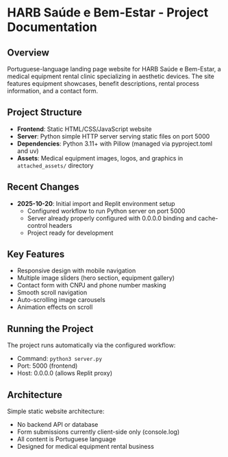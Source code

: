 # HARB Saúde e Bem-Estar - Project Documentation

## Overview
Portuguese-language landing page website for HARB Saúde e Bem-Estar, a medical equipment rental clinic specializing in aesthetic devices. The site features equipment showcases, benefit descriptions, rental process information, and a contact form.

## Project Structure
- **Frontend**: Static HTML/CSS/JavaScript website
- **Server**: Python simple HTTP server serving static files on port 5000
- **Dependencies**: Python 3.11+ with Pillow (managed via pyproject.toml and uv)
- **Assets**: Medical equipment images, logos, and graphics in `attached_assets/` directory

## Recent Changes
- **2025-10-20**: Initial import and Replit environment setup
  - Configured workflow to run Python server on port 5000
  - Server already properly configured with 0.0.0.0 binding and cache-control headers
  - Project ready for development

## Key Features
- Responsive design with mobile navigation
- Multiple image sliders (hero section, equipment gallery)
- Contact form with CNPJ and phone number masking
- Smooth scroll navigation
- Auto-scrolling image carousels
- Animation effects on scroll

## Running the Project
The project runs automatically via the configured workflow:
- Command: `python3 server.py`
- Port: 5000 (frontend)
- Host: 0.0.0.0 (allows Replit proxy)

## Architecture
Simple static website architecture:
- No backend API or database
- Form submissions currently client-side only (console.log)
- All content is Portuguese language
- Designed for medical equipment rental business
